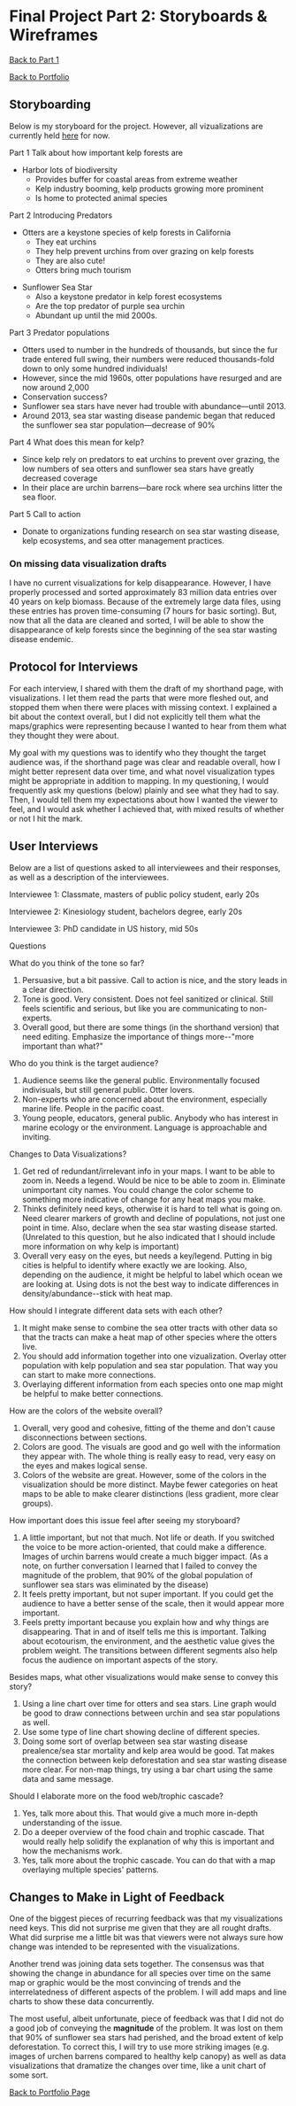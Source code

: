 # Final Project Part 2: Storyboards & Wireframes
[Back to Part 1](kelp-proj-HNeblina.md)

[Back to Portfolio](README.md)
## Storyboarding

Below is my storyboard for the project. However, all vizualizations are currently held [here](https://carnegiemellon.shorthandstories.com/070951e8-c3d6-49d9-8166-4a097fa5b8f1/index.html) for now.

Part 1
Talk about how important kelp forests are
* Harbor lots of biodiversity
    + Provides buffer for coastal areas from extreme weather
    + Kelp industry booming, kelp products growing more prominent
    + Is home to protected animal species

Part 2
Introducing Predators
+ Otters are a keystone species of kelp forests in California
    + They eat urchins
    + They help prevent urchins from over grazing on kelp forests
    + They are also cute! 
    + Otters bring much tourism
* Sunflower Sea Star
    + Also a keystone predator in kelp forest ecosystems
    + Are the top predator of purple sea urchin
    + Abundant up until the mid 2000s.

Part 3
Predator populations
+ Otters used to number in the hundreds of thousands, but since the fur trade entered full swing, their numbers were reduced thousands-fold down to only some hundred individuals!
+ However, since the mid 1960s, otter populations have resurged and are now around 2,000
+ Conservation success?
+ Sunflower sea stars have never had trouble with abundance—until 2013.
+ Around 2013, sea star wasting disease pandemic began that reduced the sunflower sea star population—decrease of 90%

Part 4
What does this mean for kelp?
+ Since kelp rely on predators to eat urchins to prevent over grazing, the low numbers of sea otters and sunflower sea stars have greatly decreased coverage
+ In their place are urchin barrens—bare rock where sea urchins litter the sea floor.

Part 5
Call to action
+ Donate to organizations funding research on sea star wasting disease, kelp ecosystems, and sea otter management practices.


### On missing data visualization drafts
I have no current visualizations for kelp disappearance. However, I have properly processed and sorted approximately 83 million data entries over 40 years on kelp biomass. Because of the extremely large data files, using these entries has proven time-consuming (7 hours for basic sorting). But, now that all the data are cleaned and sorted, I will be able to show the disappearance of kelp forests since the beginning of the sea star wasting disease endemic.

## Protocol for Interviews
For each interview, I shared with them the draft of my shorthand page, with visualizations. I let them read the parts that were more fleshed out, and stopped them when there were places with missing context. I explained a bit about the context overall, but I did not explicitly tell them what the maps/graphics were representing because I wanted to hear from them what they thought they were about.

My goal with my questions was to identify who they thought the target audience was, if the shorthand page was clear and readable overall, how I might better represent data over time, and what novel visualization types might be appropriate in addition to mapping. In my questioning, I would frequently ask my questions (below) plainly and see what they had to say. Then, I would tell them my expectations about how I wanted the viewer to feel, and I would ask whether I achieved that, with mixed results of whether or not I hit the mark.

## User Interviews
Below are a list of questions asked to all interviewees and their responses, as well as a description of the interviewees.

Interviewee 1: Classmate, masters of public policy student, early 20s

Interviewee 2: Kinesiology student, bachelors degree, early 20s

Interviewee 3: PhD candidate in US history, mid 50s


Questions

What do you think of the tone so far?
1. Persuasive, but a bit passive. Call to action is nice, and the story leads in a clear direction.
2. Tone is good. Very consistent. Does not feel sanitized or clinical. Still feels scientific and serious, but like you are communicating to non-experts.
3. Overall good, but there are some things (in the shorthand version) that need editing. Emphasize the importance of things more--"more important than what?"

Who do you think is the target audience?
1. Audience seems like the general public. Environmentally focused indivisuals, but still general public. Otter lovers.
2. Non-experts who are concerned about the environment, especially marine life. People in the pacific coast.
3. Young people, educators, general public. Anybody who has interest in marine ecology or the environment. Language is approachable and inviting.

Changes to Data Visualizations?
1. Get red of redundant/irrelevant info in your maps. I want to be able to zoom in. Needs a legend. Would be nice to be able to zoom in. Eliminate unimportant city names. You could change the color scheme to something more indicative of change for any heat maps you make.
2. Thinks definitely need keys, otherwise it is hard to tell what is going on. Need clearer markers of growth and decline of populations, not just one point in time. Also, declare when the sea star wasting disease started. (Unrelated to this question, but he also indicated that I should include more information on why kelp is important)
3. Overall very easy on the eyes, but needs a key/legend. Putting in big cities is helpful to identify where exactly we are looking. Also, depending on the audience, it might be helpful to label which ocean we are looking at. Using dots is not the best way to indicate differences in density/abundance--stick with heat map.

How should I integrate different data sets with each other?
1. It might make sense to combine the sea otter tracts with other data so that the tracts can make a heat map of other species where the otters live.
2. You should add information together into one vizualization. Overlay otter population with kelp population and sea star population. That way you can start to make more connections.
3. Overlaying different information from each species onto one map might be helpful to make better connections.

How are the colors of the website overall?
1. Overall, very good and cohesive, fitting of the theme and don't cause disconnections between sections.
2. Colors are good. The visuals are good and go well with the information they appear with. The whole thing is really easy to read, very easy on the eyes and makes logical sense.
3. Colors of the website are great. However, some of the colors in the visualization should be more distinct. Maybe fewer categories on heat maps to be able to make clearer distinctions (less gradient, more clear groups).

How important does this issue feel after seeing my storyboard?
1. A little important, but not that much. Not life or death. If you switched the voice to be more action-oriented, that could make a difference. Images of urchin barrens would create a much bigger impact. (As a note, on further conversation I learned that I failed to convey the magnitude of the problem, that 90% of the global population of sunflower sea stars was eliminated by the disease)
2. It feels pretty important, but not super important. If you could get the audience to have a better sense of the scale, then it would appear more important.
3. Feels pretty important because you explain how and why things are disappearing. That in and of itself tells me this is important. Talking about ecotourism, the environment, and the aesthetic value gives the problem weight. The transitions between different segments also help focus the audience on important aspects of the story.

Besides maps, what other visualizations would make sense to convey this story?
1. Using a line chart over time for otters and sea stars. Line graph would be good to draw connections between urchin and sea star populations as well.
2. Use some type of line chart showing decline of different species.
3. Doing some sort of overlap between sea star wasting disease prealence/sea star mortality and kelp area would be good. Tat makes the connection between kelp deforestation and sea star wasting disease more clear. For non-map things, try using a bar chart using the same data and same message.

Should I elaborate more on the food web/trophic cascade?
1. Yes, talk more about this. That would give a much more in-depth understanding of the issue.
2. Do a deeper overview of the food chain and trophic cascade. That would really help solidify the explanation of why this is important and how the mechanisms work.
3. Yes, talk more about the trophic cascade. You can do that with a map overlaying multiple species' patterns.

## Changes to Make in Light of Feedback
One of the biggest pieces of recurring feedback was that my visualizations need keys. This did not surprise me given that they are all rought drafts. What did surprise me a little bit was that viewers were not always sure how change was intended to be represented with the visualizations.

Another trend was joining data sets together. The consensus was that showing the change in abundance for all species over time on the same map or graphic would be the most convincing of trends and the interrelatedness of different aspects of the problem. I will add maps and line charts to show these data concurrently.

The most useful, albeit unfortunate, piece of feedback was that I did not do a good job of conveying the **magnitude** of the problem. It was lost on them that 90% of sunflower sea stars had perished, and the broad extent of kelp deforestation. To correct this, I will try to use more striking images (e.g. images of urchen barrens compared to healthy kelp canopy) as well as data visualizations that dramatize the changes over time, like a unit chart of some sort. 


[Back to Portfolio Page](README.md)
